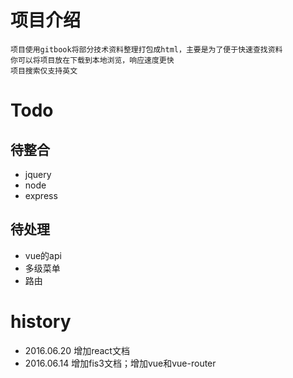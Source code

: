 
# 项目介绍
>
    项目使用gitbook将部分技术资料整理打包成html，主要是为了便于快速查找资料
    你可以将项目放在下载到本地浏览，响应速度更快
    项目搜索仅支持英文

# Todo
## 待整合
* jquery
* node
* express


## 待处理
* vue的api
* 多级菜单
* 路由


# history
* 2016.06.20 增加react文档
* 2016.06.14 增加fis3文档；增加vue和vue-router